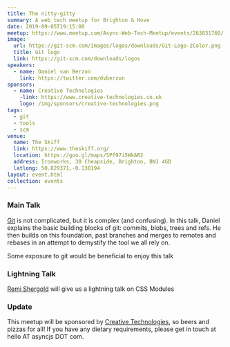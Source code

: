 ```yaml
---
title: The nitty-gitty
summary: A web tech meetup for Brighton & Hove
date: 2019-09-05T19:15:00
meetup: https://www.meetup.com/Async-Web-Tech-Meetup/events/263831760/
image:
  url: https://git-scm.com/images/logos/downloads/Git-Logo-2Color.png
  title: Git logo
  link: https://git-scm.com/downloads/logos
speakers:
  - name: Daniel van Berzon
    link: https://twitter.com/dvberzon
sponsors:
  - name: Creative Technologies
    -link: https://www.creative-technologies.co.uk
    logo: /img/sponsors/creative-technologies.png
tags:
  - git
  - tools
  - scm
venue:
  name: The Skiff
  link: https://www.theskiff.org/
  location: https://goo.gl/maps/SPf97i5WkAR2
  address: Ironworks, 30 Cheapside, Brighton, BN1 4GD
  latlong: 50.829371,-0.138194
layout: event.html
collection: events
---
```


### Main Talk

[Git](https://git-scm.com) is not complicated, but it is complex (and confusing). In this talk, Daniel explains the basic building blocks of git: commits, blobs, trees and refs. He then builds on this foundation, past branches and merges to remotes and rebases in an attempt to demystify the tool we all rely on.

Some exposure to git would be beneficial to enjoy this talk

### Lightning Talk

[Remi Shergold](https://remi-shergold.com/) will give us a lightning talk on CSS Modules

### Update

This meetup will be sponsored by [Creative Technologies](https://www.creative-technologies.co.uk), so beers and pizzas for all! If you have any dietary requirements, please get in touch at hello AT asyncjs DOT com.
